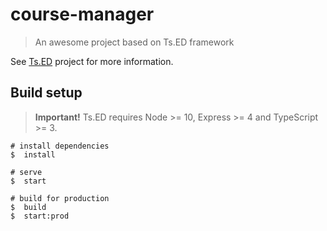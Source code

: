 # course-manager

> An awesome project based on Ts.ED framework

See [Ts.ED](https://tsed.io) project for more information.

## Build setup

> **Important!** Ts.ED requires Node >= 10, Express >= 4 and TypeScript >= 3.

```batch
# install dependencies
$  install

# serve
$  start

# build for production
$  build
$  start:prod
```

